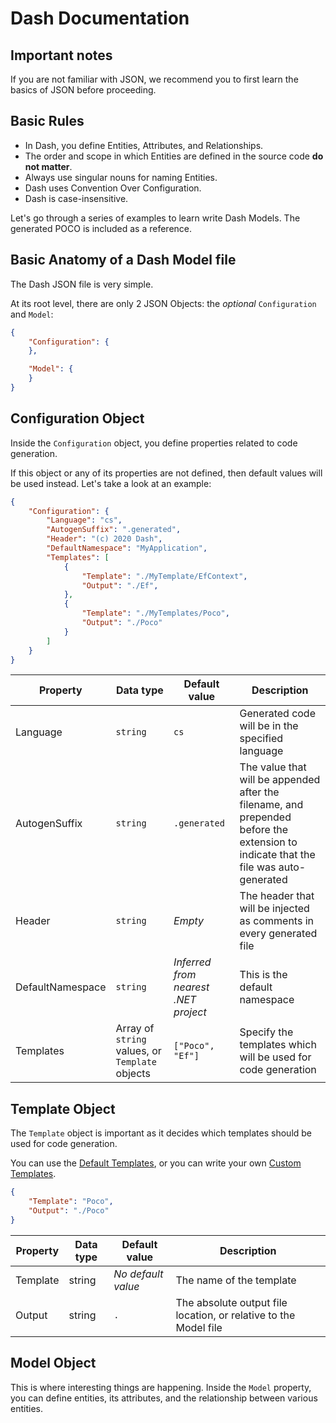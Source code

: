 # Dash Documentation

## Important notes
If you are not familiar with JSON, we recommend you to first learn the basics of JSON before proceeding.

## Basic Rules
- In Dash, you define Entities, Attributes, and Relationships.
- The order and scope in which Entities are defined in the source code **do not matter**.
- Always use singular nouns for naming Entities.
- Dash uses Convention Over Configuration.
- Dash is case-insensitive.

Let's go through a series of examples to learn write Dash Models.
The generated POCO is included as a reference.

## Basic Anatomy of a Dash Model file
The Dash JSON file is very simple.

At its root level, there are only 2 JSON Objects: the _optional_ `Configuration` and `Model`:

~~~ JSON
{
    "Configuration": {
    },

    "Model": {
    }
}
~~~

## Configuration Object
Inside the `Configuration` object, you define properties related to code generation.

If this object or any of its properties are not defined, then default values will be used instead. Let's take a look at an example:

~~~ JSON
{
    "Configuration": {
        "Language": "cs",
        "AutogenSuffix": ".generated",
        "Header": "(c) 2020 Dash",
        "DefaultNamespace": "MyApplication",
        "Templates": [
            {
                "Template": "./MyTemplate/EfContext",
                "Output": "./Ef",
            },
            {
                "Template": "./MyTemplates/Poco",
                "Output": "./Poco"
            }
        ]
    }
}
~~~

| Property         | Data type                     | Default value | Description                                      |
|------------------|-------------------------------|---------------|--------------------------------------------------|
| Language         | `string`                      | `cs`          | Generated code will be in the specified language |
| AutogenSuffix    | `string`                      | `.generated`  | The value that will be appended after the filename, and prepended before the extension to indicate that the file was auto-generated |
| Header           | `string`                      | _Empty_       | The header that will be injected as comments in every generated file |
| DefaultNamespace | `string`                      | _Inferred from nearest .NET project_ | This is the default namespace |
| Templates        | Array of `string` values, or `Template` objects | `["Poco", "Ef"]` | Specify the templates which will be used for code generation |

## Template Object
The `Template` object is important as it decides which templates should be used for code generation.

You can use the [Default Templates](./templates.md#default-templates), or you can write your own [Custom Templates](./templates.md#custom-templates).

~~~ JSON
{
    "Template": "Poco",
    "Output": "./Poco"
}
~~~
| Property | Data type       | Default value       | Description              |
|----------|-----------------|---------------------|--------------------------|
| Template | string          | _No default value_  | The name of the template |
| Output   | string          | `.`                 | The absolute output file location, or relative to the Model file |

## Model Object
This is where interesting things are happening. Inside the `Model` property, you can define entities, its attributes, and the relationship between various entities.